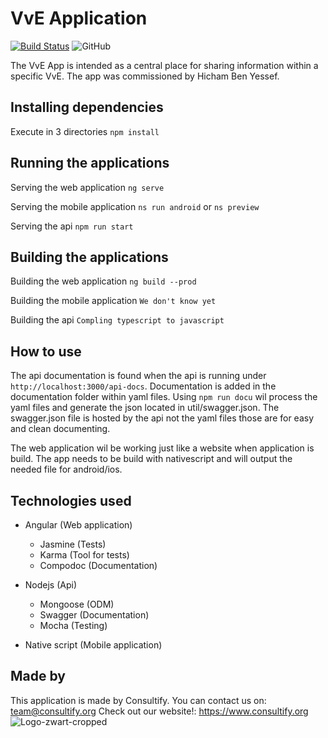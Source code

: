 # VvE Application
[![Build Status](https://travis-ci.com/KeithMarex/VvE-APP.svg?branch=main)](https://travis-ci.com/KeithMarex/VvE-APP)
![GitHub](https://img.shields.io/github/license/KeithMarex/VvE-APP)

The VvE App is intended as a central place for sharing information within a specific VvE.
The app was commissioned by Hicham Ben Yessef.



## Installing dependencies

Execute in 3 directories
`npm install`


## Running the applications

Serving the web application
`ng serve`

Serving the mobile application
`ns run android` or `ns preview`

Serving the api
`npm run start`


## Building the applications

Building the web application
`ng build --prod`

Building the mobile application
`We don't know yet`

Building the api
`Compling typescript to javascript`



## How to use

The api documentation is found when the api is running under `http://localhost:3000/api-docs`.
Documentation is added in the documentation folder within yaml files.
Using `npm run docu` wil process the yaml files and generate the json located in util/swagger.json.
The swagger.json file is hosted by the api not the yaml files those are for easy and clean documenting.

The web application wil be working just like a website when application is build.
The app needs to be build with nativescript and will output the needed file for android/ios.



## Technologies used

- Angular (Web application)
  - Jasmine (Tests)
  - Karma (Tool for tests)
  - Compodoc (Documentation)

- Nodejs (Api)
  - Mongoose (ODM)
  - Swagger (Documentation)
  - Mocha (Testing)

- Native script (Mobile application)

## Made by

This application is made by Consultify.
You can contact us on: team@consultify.org
Check out our website!: https://www.consultify.org
![Logo-zwart-cropped](https://user-images.githubusercontent.com/25418123/112319672-95c75980-8cae-11eb-84a9-b9aaf29880bf.png)

